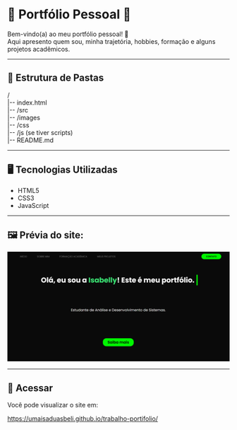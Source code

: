 # :pushpin: Portfólio Pessoal :bust_in_silhouette:

Bem-vindo(a) ao meu portfólio pessoal! 🚀  
Aqui apresento quem sou, minha trajetória, hobbies, formação e alguns projetos acadêmicos.

---

## 	:open_file_folder: Estrutura de Pastas

/  
|-- index.html  
|-- /src  
    |-- /images  
    |-- /css  
    |-- /js (se tiver scripts)  
|-- README.md  

---

## :desktop_computer: Tecnologias Utilizadas

- HTML5
- CSS3
- JavaScript

---

## :framed_picture: Prévia do site:

![Prévia do site](src/images/print-site.png)

---

## :link: Acessar

Você pode visualizar o site em:

https://umaisaduasbeli.github.io/trabalho-portifolio/

